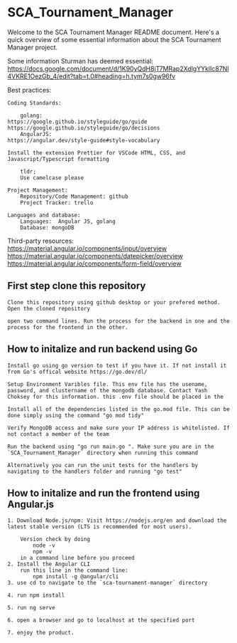 # SCA_Tournament_Manager

Welcome to the SCA Tournament Manager README document. Here's a quick overview of some essential
information about the SCA Tournament Manager project.

Some information Sturman has deemed essential:
https://docs.google.com/document/d/1K90yQdH8jT7MRap2XdlgYYklIc87Nl4VKRE1OezGb_4/edit?tab=t.0#heading=h.tym7s0gw96fv

Best practices:

    Coding Standards:
    
        golang:
    https://google.github.io/styleguide/go/guide
    https://google.github.io/styleguide/go/decisions
        AngularJS:
    https://angular.dev/style-guide#style-vocabulary

    Install the extension Prettier for VSCode HTML, CSS, and Javascript/Typescript formatting

        tldr;
        Use camelcase please

    Project Management:
        Repository/Code Management: github
        Project Tracker: trello
    
    Languages and database:
        Languages:  Angular JS, golang
        Database: mongoDB


Third-party resources:
    https://material.angular.io/components/input/overview
    https://material.angular.io/components/datepicker/overview
    https://material.angular.io/components/form-field/overview



## First step clone this repository
    Clone this repository using github desktop or your prefered method. Open the cloned repository

    open two command lines. Run the process for the backend in one and the process for the frontend in the other.



## How to initalize and run backend using Go

    Install go using go version to test if you have it. If not install it from Go's offical website https://go.dev/dl/

    Setup Environment Varibles file. This env file has the usename, password, and clustername of the mongodb database. Contact Yash Choksey for this information. this .env file should be placed in the 

    Install all of the dependencies listed in the go.mod file. This can be done simply using the command "go mod tidy"

    Verify MongoDB access and make sure your IP address is whitelisted. If not contact a member of the team

    Run the backend using "go run main.go ". Make sure you are in the `SCA_Tournament_Manager` directory when running this command
    
    Alternatively you can run the unit tests for the handlers by navigating to the handlers folder and running "go test"


## How to initalize and run the frontend using Angular.js 

    1. Download Node.js/npm: Visit https://nodejs.org/en and download the latest stable version (LTS is recommended for most users).

        Version check by doing  
            node -v 
            npm -v
        in a command line before you proceed
    2. Install the Angular CLI
        run this line in the command line:
            npm install -g @angular/cli
    3. use cd to navigate to the `sca-tournament-manager` directory

    4. run npm install

    5. run ng serve

    6. open a browser and go to localhost at the specified port

    7. enjoy the product.

